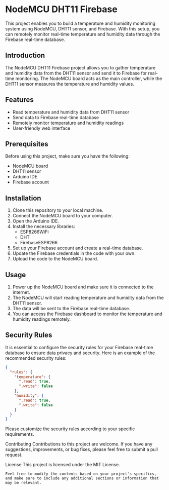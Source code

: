# NodeMCU DHT11 Firebase

This project enables you to build a temperature and humidity monitoring system using NodeMCU, DHT11 sensor, and Firebase. With this setup, you can remotely monitor real-time temperature and humidity data through the Firebase real-time database.

## Introduction

The NodeMCU DHT11 Firebase project allows you to gather temperature and humidity data from the DHT11 sensor and send it to Firebase for real-time monitoring. The NodeMCU board acts as the main controller, while the DHT11 sensor measures the temperature and humidity values.

## Features

- Read temperature and humidity data from DHT11 sensor
- Send data to Firebase real-time database
- Remotely monitor temperature and humidity readings
- User-friendly web interface

## Prerequisites

Before using this project, make sure you have the following:

- NodeMCU board
- DHT11 sensor
- Arduino IDE
- Firebase account

## Installation

1. Clone this repository to your local machine.
2. Connect the NodeMCU board to your computer.
3. Open the Arduino IDE.
4. Install the necessary libraries:
   - ESP8266WiFi
   - DHT
   - FirebaseESP8266
5. Set up your Firebase account and create a real-time database.
6. Update the Firebase credentials in the code with your own.
7. Upload the code to the NodeMCU board.

## Usage

1. Power up the NodeMCU board and make sure it is connected to the internet.
2. The NodeMCU will start reading temperature and humidity data from the DHT11 sensor.
3. The data will be sent to the Firebase real-time database.
4. You can access the Firebase dashboard to monitor the temperature and humidity readings remotely.

## Security Rules

It is essential to configure the security rules for your Firebase real-time database to ensure data privacy and security. Here is an example of the recommended security rules:

```json
{
  "rules": {
    "temperature": {
      ".read": true,
      ".write": false
    },
    "humidity": {
      ".read": true,
      ".write": false
    }
  }
}
```

Please customize the security rules according to your specific requirements.

Contributing
Contributions to this project are welcome. If you have any suggestions, improvements, or bug fixes, please feel free to submit a pull request.

License
This project is licensed under the MIT License.

```
Feel free to modify the contents based on your project's specifics, and make sure to include any additional sections or information that may be relevant.
```
